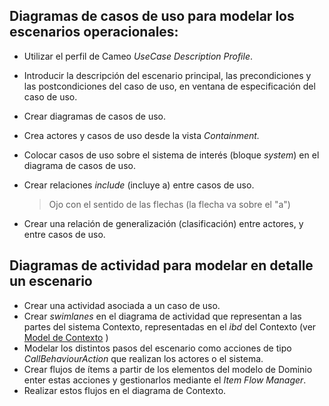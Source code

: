 ## Diagramas de casos de uso para modelar los escenarios operacionales:

*   Utilizar el perfil de Cameo *UseCase Description Profile*.
*   Introducir la descripción del escenario principal, las precondiciones y las
    postcondiciones del caso de uso, en ventana de especificación del caso de
    uso.
*   Crear diagramas de casos de uso.
*   Crea actores y casos de uso desde la vista *Containment.*
*   Colocar casos de uso sobre el sistema de interés (bloque *system*) en el
    diagrama de casos de uso.
*   Crear relaciones *include* (incluye a) entre casos de uso.
    > Ojo con el sentido de las flechas (la flecha va sobre el "a")

*   Crear una relación de generalización (clasificación) entre actores, y entre
    casos de uso.
  
## Diagramas de actividad para modelar en detalle un escenario

* Crear una actividad asociada a un caso de uso.
* Crear *swimlanes* en el diagrama de actividad que representan a las partes del sistema Contexto, representadas en el *ibd* del Contexto (ver [Model de Contexto](https://github.com/lmtanco/isbm-guia-de-estudio-cameo/blob/main/modelo-contexto.md) )
* Modelar los distintos pasos del escenario como acciones de tipo *CallBehaviourAction* que realizan los actores o el sistema.
* Crear flujos de ítems a partir de los elementos del modelo de Dominio enter estas acciones y gestionarlos mediante el *Item Flow Manager*.
* Realizar estos flujos en el diagrama de Contexto.
